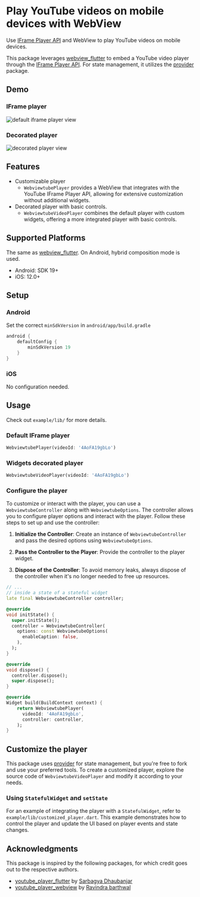 # Play YouTube videos on mobile devices with WebView

Use [IFrame Player API](https://developers.google.com/youtube/iframe_api_reference) and WebView to play YouTube videos on mobile devices.

This package leverages [webview_flutter](https://pub.dev/packages/webview_flutter) to embed a YouTube video player through the [IFrame Player API](https://developers.google.com/youtube/iframe_api_reference). For state management, it utilizes the [provider](https://pub.dev/packages/provider) package.

## Demo

### IFrame player

![default iframe player view](https://raw.githubusercontent.com/yh-luo/webviewtube/main/resources/default_1.png)

### Decorated player

![decorated player view](https://raw.githubusercontent.com/yh-luo/webviewtube/main/resources/decorated_1.png)

## Features

- Customizable player
  - `WebviewtubePlayer` provides a WebView that integrates with the YouTube IFrame Player API, allowing for extensive customization without additional widgets.
- Decorated player with basic controls.
  - `WebviewtubeVideoPlayer` combines the default player with custom widgets, offering a more integrated player with basic controls.

## Supported Platforms

The same as [webview_flutter](https://pub.dev/packages/webview_flutter). On Android, hybrid composition mode is used.

- Android: SDK 19+
- iOS: 12.0+

## Setup

### Android

Set the correct `minSdkVersion` in `android/app/build.gradle`

```groovy
android {
    defaultConfig {
        minSdkVersion 19
    }
}
```

### iOS

No configuration needed.

## Usage

Check out `example/lib/` for more details.

### Default IFrame player

```dart
WebviewtubePlayer(videoId: '4AoFA19gbLo')
```

### Widgets decorated player

```dart
WebviewtubeVideoPlayer(videoId: '4AoFA19gbLo')
```

### Configure the player

To customize or interact with the player, you can use a `WebviewtubeController` along with `WebviewtubeOptions`. The controller allows you to configure player options and interact with the player. Follow these steps to set up and use the controller:

1. **Initialize the Controller**: Create an instance of `WebviewtubeController` and pass the desired options using `WebviewtubeOptions`.

2. **Pass the Controller to the Player**: Provide the controller to the player widget.

3. **Dispose of the Controller**: To avoid memory leaks, always dispose of the controller when it's no longer needed to free up resources.

```dart
// ...
// inside a state of a stateful widget
late final WebviewtubeController controller;

@override
void initState() {
  super.initState();
  controller = WebviewtubeController(
    options: const WebviewtubeOptions(
      enableCaption: false,
    ),
  );
}

@override
void dispose() {
  controller.dispose();
  super.dispose();
}

@override
Widget build(BuildContext context) {
    return WebviewtubePlayer(
      videoId: '4AoFA19gbLo',
      controller: controller,
    );
}
```

## Customize the player

This package uses [provider](https://pub.dev/packages/provider) for state management, but you're free to fork and use your preferred tools. To create a customized player, explore the source code of `WebviewtubeVideoPlayer` and modify it according to your needs.

### Using `StatefulWidget` and `setState`

For an example of integrating the player with a `StatefulWidget`, refer to `example/lib/customized_player.dart`. This example demonstrates how to control the player and update the UI based on player events and state changes.

## Acknowledgments

This package is inspired by the following packages, for which credit goes out to the respective authors.

- [youtube_player_flutter](https://pub.dev/packages/youtube_player_flutter) by [Sarbagya Dhaubanjar](https://github.com/sarbagyastha/youtube_player_flutter)
- [youtube_player_webview](https://pub.dev/packages/youtube_player_webview) by [Ravindra barthwal](https://github.com/ravindrabarthwal/youtube_player_webview)
